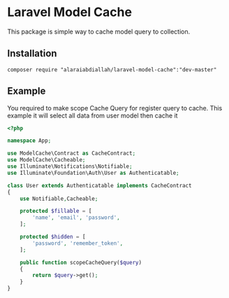 # Laravel Model Cache

This package is simple way to cache model query to collection.

## Installation
```
composer require "alaraiabdiallah/laravel-model-cache":"dev-master"
```

## Example
You required to make scope Cache Query for register query to cache. This example it will select all data from user model then cache it  
```php
<?php

namespace App;

use ModelCache\Contract as CacheContract;
use ModelCache\Cacheable;
use Illuminate\Notifications\Notifiable;
use Illuminate\Foundation\Auth\User as Authenticatable;

class User extends Authenticatable implements CacheContract
{
    use Notifiable,Cacheable;

    protected $fillable = [
        'name', 'email', 'password',
    ];

    protected $hidden = [
        'password', 'remember_token',
    ];

    public function scopeCacheQuery($query)
    {
        return $query->get();
    }
}
```
